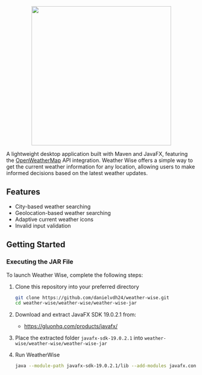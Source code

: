 <div align="center">
    <img src="https://github.com/danielvdh24/weather-wise/assets/51958337/1eecefde-971a-4696-94da-9cd0cc6fbecb" height="370px">
</div>


A lightweight desktop application built with Maven and JavaFX, featuring the [OpenWeatherMap](https://openweathermap.org/) API integration. Weather Wise offers a simple way to get the current weather information for any location, allowing users to make informed decisions based on the latest weather updates.

## Features
* City-based weather searching
* Geolocation-based weather searching
* Adaptive current weather icons
* Invalid input validation

## Getting Started
### Executing the JAR File
To launch Weather Wise, complete the following steps:

1. Clone this repository into your preferred directory

   ```sh
   git clone https://github.com/danielvdh24/weather-wise.git
   cd weather-wise/weather-wise/weather-wise-jar
   ```
2. Download and extract JavaFX SDK 19.0.2.1 from:
   - https://gluonhq.com/products/javafx/
3. Place the extracted folder `javafx-sdk-19.0.2.1` into `weather-wise/weather-wise/weather-wise-jar`
5. Run WeatherWise
   ```sh
   java --module-path javafx-sdk-19.0.2.1/lib --add-modules javafx.controls,javafx.fxml,javafx.graphics,javafx.base -jar weather-wise.jar`
   ```

